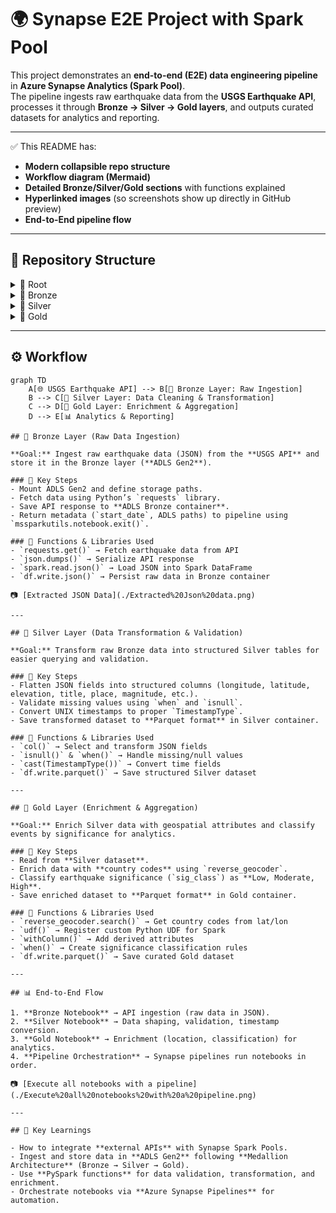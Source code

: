 # 🌍 Synapse E2E Project with Spark Pool

This project demonstrates an **end-to-end (E2E) data engineering pipeline** in **Azure Synapse Analytics (Spark Pool)**.  
The pipeline ingests raw earthquake data from the **USGS Earthquake API**, processes it through **Bronze → Silver → Gold layers**, and outputs curated datasets for analytics and reporting.

---

✅ This README has:  
- **Modern collapsible repo structure**  
- **Workflow diagram (Mermaid)**  
- **Detailed Bronze/Silver/Gold sections** with functions explained  
- **Hyperlinked images** (so screenshots show up directly in GitHub preview)  
- **End-to-End pipeline flow**  

---


## 📂 Repository Structure

<details>
<summary>📂 Root</summary>

- 🖼️ [Cancelling a job before executing another](./Cancelling%20a%20job%20before%20executing%20another.png)  
- 🖼️ [Execute all notebooks with a pipeline](./Execute%20all%20notebooks%20with%20a%20pipeline.png)  
- 🖼️ [Extracted JSON data](./Extracted%20Json%20data.png)  
- 📜 [combined_notebook.py](./combined_notebook.py)  

</details>

<details>
<summary>📂 Bronze</summary>

- 📓 [Bronze Notebook.ipynb](./Bronze/Bronze%20Notebook.ipynb)  
- 🖼️ [Bronze_notebook Spark execution](./Bronze/Bronze_notebook%20Spark%20execution.png)  

</details>

<details>
<summary>📂 Silver</summary>

- 📓 [Silver Notebook.ipynb](./Silver/Silver%20Notebook.ipynb)  

</details>

<details>
<summary>📂 Gold</summary>

- 📓 [Gold Notebook.ipynb](./Gold/Gold%20Notebook.ipynb)  

</details>

---

## ⚙️ Workflow

```mermaid
graph TD
    A[🌐 USGS Earthquake API] --> B[🥉 Bronze Layer: Raw Ingestion]
    B --> C[🥈 Silver Layer: Data Cleaning & Transformation]
    C --> D[🥇 Gold Layer: Enrichment & Aggregation]
    D --> E[📊 Analytics & Reporting]

## 🥉 Bronze Layer (Raw Data Ingestion)

**Goal:** Ingest raw earthquake data (JSON) from the **USGS API** and store it in the Bronze layer (**ADLS Gen2**).

### 🔹 Key Steps
- Mount ADLS Gen2 and define storage paths.  
- Fetch data using Python’s `requests` library.  
- Save API response to **ADLS Bronze container**.  
- Return metadata (`start_date`, ADLS paths) to pipeline using `mssparkutils.notebook.exit()`.  

### 🔹 Functions & Libraries Used
- `requests.get()` → Fetch earthquake data from API  
- `json.dumps()` → Serialize API response  
- `spark.read.json()` → Load JSON into Spark DataFrame  
- `df.write.json()` → Persist raw data in Bronze container  

📷 [Extracted JSON Data](./Extracted%20Json%20data.png)

---

## 🥈 Silver Layer (Data Transformation & Validation)

**Goal:** Transform raw Bronze data into structured Silver tables for easier querying and validation.  

### 🔹 Key Steps
- Flatten JSON fields into structured columns (longitude, latitude, elevation, title, place, magnitude, etc.).  
- Validate missing values using `when` and `isnull`.  
- Convert UNIX timestamps to proper `TimestampType`.  
- Save transformed dataset to **Parquet format** in Silver container.  

### 🔹 Functions & Libraries Used
- `col()` → Select and transform JSON fields  
- `isnull()` & `when()` → Handle missing/null values  
- `cast(TimestampType())` → Convert time fields  
- `df.write.parquet()` → Save structured Silver dataset  

---

## 🥇 Gold Layer (Enrichment & Aggregation)

**Goal:** Enrich Silver data with geospatial attributes and classify events by significance for analytics.  

### 🔹 Key Steps
- Read from **Silver dataset**.  
- Enrich data with **country codes** using `reverse_geocoder`.  
- Classify earthquake significance (`sig_class`) as **Low, Moderate, High**.  
- Save enriched dataset to **Parquet format** in Gold container.  

### 🔹 Functions & Libraries Used
- `reverse_geocoder.search()` → Get country codes from lat/lon  
- `udf()` → Register custom Python UDF for Spark  
- `withColumn()` → Add derived attributes  
- `when()` → Create significance classification rules  
- `df.write.parquet()` → Save curated Gold dataset  

---

## 📊 End-to-End Flow

1. **Bronze Notebook** → API ingestion (raw data in JSON).  
2. **Silver Notebook** → Data shaping, validation, timestamp conversion.  
3. **Gold Notebook** → Enrichment (location, classification) for analytics.  
4. **Pipeline Orchestration** → Synapse pipelines run notebooks in order.  

📷 [Execute all notebooks with a pipeline](./Execute%20all%20notebooks%20with%20a%20pipeline.png)

---

## 🚀 Key Learnings

- How to integrate **external APIs** with Synapse Spark Pools.  
- Ingest and store data in **ADLS Gen2** following **Medallion Architecture** (Bronze → Silver → Gold).  
- Use **PySpark functions** for data validation, transformation, and enrichment.  
- Orchestrate notebooks via **Azure Synapse Pipelines** for automation.  

